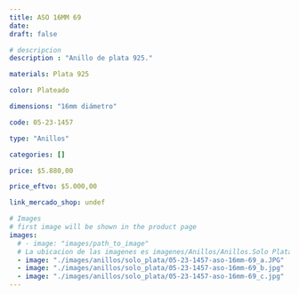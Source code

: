 ```yaml
---
title: ASO 16MM 69
date: 
draft: false

# descripcion
description : "Anillo de plata 925."

materials: Plata 925

color: Plateado

dimensions: "16mm diámetro"

code: 05-23-1457

type: "Anillos"

categories: []

price: $5.880,00

price_eftvo: $5.000,00

link_mercado_shop: undef

# Images
# first image will be shown in the product page
images:
  # - image: "images/path_to_image"
  # La ubicacion de las imagenes es imagenes/Anillos/Anillos.Solo Plata/05-23-1457-aso-16mm-69
  - image: "./images/anillos/solo_plata/05-23-1457-aso-16mm-69_a.JPG"
  - image: "./images/anillos/solo_plata/05-23-1457-aso-16mm-69_b.jpg"
  - image: "./images/anillos/solo_plata/05-23-1457-aso-16mm-69_c.jpg"
---
```

